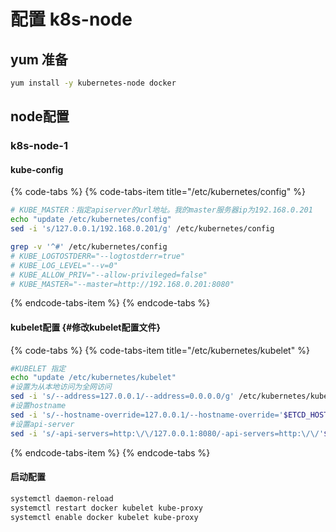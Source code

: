 # 配置 k8s-node

## yum 准备

```bash
yum install -y kubernetes-node docker
```

## node配置

### k8s-node-1

#### kube-config

{% code-tabs %}
{% code-tabs-item title="/etc/kubernetes/config" %}
```bash
# KUBE_MASTER：指定apiserver的url地址。我的master服务器ip为192.168.0.201
echo "update /etc/kubernetes/config"
sed -i 's/127.0.0.1/192.168.0.201/g' /etc/kubernetes/config

grep -v '^#' /etc/kubernetes/config
# KUBE_LOGTOSTDERR="--logtostderr=true"
# KUBE_LOG_LEVEL="--v=0"
# KUBE_ALLOW_PRIV="--allow-privileged=false"
# KUBE_MASTER="--master=http://192.168.0.201:8080"

```
{% endcode-tabs-item %}
{% endcode-tabs %}

#### kubelet配置 {#修改kubelet配置文件}

{% code-tabs %}
{% code-tabs-item title="/etc/kubernetes/kubelet" %}
```bash
#KUBELET 指定
echo "update /etc/kubernetes/kubelet"
#设置为从本地访问为全网访问
sed -i 's/--address=127.0.0.1/--address=0.0.0.0/g' /etc/kubernetes/kubelet
#设置hostname
sed -i 's/--hostname-override=127.0.0.1/--hostname-override='$ETCD_HOST_NAME'/g' /etc/kubernetes/kubelet
#设置api-server
sed -i 's/-api-servers=http:\/\/127.0.0.1:8080/-api-servers=http:\/\/'$ETCD_1_IP':8080/g' /etc/kubernetes/kubelet
```
{% endcode-tabs-item %}
{% endcode-tabs %}

#### 启动配置

```bash
systemctl daemon-reload 
systemctl restart docker kubelet kube-proxy
systemctl enable docker kubelet kube-proxy
```

